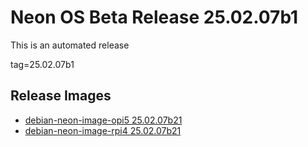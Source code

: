 # Neon OS Beta Release 25.02.07b1
This is an automated release

tag=25.02.07b1

## Release Images
- [debian-neon-image-opi5 25.02.07b21](https://download.neonaiservices.com/neon_os/core/rpi4/dev/debian-neon-image-rpi4_2025-02-07_16_46.img.xz)
- [debian-neon-image-rpi4 25.02.07b21](https://download.neonaiservices.com/neon_os/core/rpi4/dev/debian-neon-image-rpi4_2025-02-07_16_46.img.xz)
